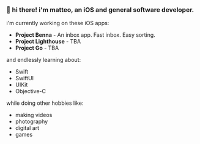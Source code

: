 ### 👋 hi there! i'm matteo, an iOS and general software developer.

i'm currently working on these iOS apps:

- **Project Benna** - An inbox app. Fast inbox. Easy sorting.
- **Project Lighthouse** - TBA
- **Project Go** - TBA

and endlessly learning about:

- Swift
- SwiftUI
- UIKit
- Objective-C

while doing other hobbies like:
- making videos
- photography
- digital art
- games
